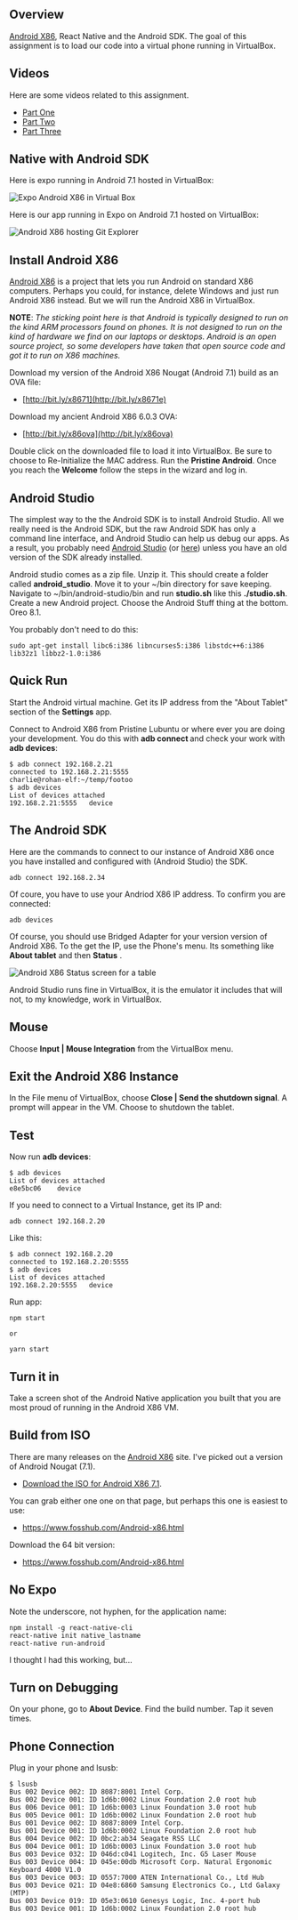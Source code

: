 ## Overview

[Android X86][ax86], React Native and the Android SDK. The goal of this assignment is to load our code into a virtual phone running in VirtualBox.

## Videos

Here are some videos related to this assignment.

- [Part One](https://youtu.be/qSLl70uTxPk)
- [Part Two](https://youtu.be/FLUB81lPqMk)
- [Part Three](https://youtu.be/B0pAUDvYaEc)

## Native with Android SDK

Here is expo running in Android 7.1 hosted in VirtualBox:

![Expo Android X86 in Virtual Box][a86x]

Here is our app running in Expo on Android 7.1 hosted on VirtualBox:

![Android X86 hosting Git Explorer][a86g]

## Install Android X86

[Android X86](http://www.android-x86.org/) is a project that lets you run Android on standard X86 computers. Perhaps you could, for instance, delete Windows and just run Android X86 instead. But we will run the Android X86 in VirtualBox.

**NOTE**: _The sticking point here is that Android is typically designed to run on the kind ARM processors found on phones. It is not designed to run on the kind of hardware we find on our laptops or desktops. Android is an open source project, so some developers have taken that open source code and got it to run on X86 machines._

Download my version of the Android X86 Nougat (Android 7.1) build as an OVA file:

- [http://bit.ly/x8671](http://bit.ly/x8671e)

Download my ancient Android X86 6.0.3 OVA:

- [http://bit.ly/x86ova](http://bit.ly/x86ova)

Double click on the downloaded file to load it into VirtualBox. Be sure to choose to Re-Initialize the MAC address. Run the **Pristine Android**. Once you reach the **Welcome** follow the steps in the wizard and log in.

## Android Studio

The simplest way to the the Android SDK is to install Android Studio. All we really need is the Android SDK, but the raw Android SDK has only a command line interface, and Android Studio can help us debug our apps. As a result, you probably need [Android Studio][devd] (or [here][astudio]) unless you have an old version of the SDK already installed.

[astudio]: https://developer.android.com/
[devd]: https://developer.android.com/studio/

Android studio comes as a zip file. Unzip it. This should create a folder called **android_studio**. Move it to your ~/bin directory for save keeping. Navigate to ~/bin/android-studio/bin and run **studio.sh** like this **./studio.sh**. Create a new Android project. Choose the Android Stuff thing at the bottom. Oreo 8.1.

You probably don't need to do this:

```
sudo apt-get install libc6:i386 libncurses5:i386 libstdc++6:i386 lib32z1 libbz2-1.0:i386
```

## Quick Run

Start the Android virtual machine. Get its IP address from the "About Tablet" section of the **Settings** app.

Connect to Android X86 from Pristine Lubuntu or where ever you are doing your development. You do this with **adb connect <IP>** and check your work with **adb devices**:

```
$ adb connect 192.168.2.21
connected to 192.168.2.21:5555
charlie@rohan-elf:~/temp/footoo
$ adb devices
List of devices attached
192.168.2.21:5555	device
```

## The Android SDK

Here are the commands to connect to our instance of Android X86 once you have installed and configured with (Android Studio) the SDK.

```
adb connect 192.168.2.34
```

Of coure, you have to use your Andriod X86 IP address. To confirm you are connected:

```
adb devices
```

Of course, you should use Bridged Adapter for your version version of Android X86. To the get the IP, use the Phone's menu. Its something like **About tablet** and then **Status** .

![Android X86 Status screen for a table][a86s]

[a86s]:https://s3.amazonaws.com/bucket01.elvenware.com/images/android-x86-status.png
Android Studio runs fine in VirtualBox, it is the emulator it includes that will not, to my knowledge, work in VirtualBox.

## Mouse

Choose **Input | Mouse Integration** from the VirtualBox menu.


## Exit the Android X86 Instance

In the File menu of VirtualBox, choose **Close | Send the shutdown signal**. A prompt will appear in the VM. Choose to shutdown the tablet.

## Test

Now run **adb devices**:

```
$ adb devices
List of devices attached
e8e5bc06	device
```

If you need to connect to a Virtual Instance, get its IP and:

```
adb connect 192.168.2.20
```

Like this:

```
$ adb connect 192.168.2.20
connected to 192.168.2.20:5555
$ adb devices
List of devices attached
192.168.2.20:5555	device
```

Run app:

```
npm start

or

yarn start
```

## Turn it in

Take a screen shot of the Android Native application you built that you are most proud of running in the Android X86 VM.

## Build from ISO

There are many releases on the [Android X86][ax86] site. I've picked out a version of Android Nougat (7.1).

- [Download the ISO for Android X86 7.1][ax71].

You can grab either one one on that page, but perhaps this one is easiest to use:

- <https://www.fosshub.com/Android-x86.html>

Download the 64 bit version:

- <https://www.fosshub.com/Android-x86.html>


## No Expo

Note the underscore, not hyphen, for the application name:

```
npm install -g react-native-cli
react-native init native_lastname
react-native run-android
```

I thought I had this working, but...

## Turn on Debugging

On your phone, go to **About Device**. Find the build number. Tap it seven times.

## Phone Connection

Plug in your phone and lsusb:

```
$ lsusb
Bus 002 Device 002: ID 8087:8001 Intel Corp.
Bus 002 Device 001: ID 1d6b:0002 Linux Foundation 2.0 root hub
Bus 006 Device 001: ID 1d6b:0003 Linux Foundation 3.0 root hub
Bus 005 Device 001: ID 1d6b:0002 Linux Foundation 2.0 root hub
Bus 001 Device 002: ID 8087:8009 Intel Corp.
Bus 001 Device 001: ID 1d6b:0002 Linux Foundation 2.0 root hub
Bus 004 Device 002: ID 0bc2:ab34 Seagate RSS LLC
Bus 004 Device 001: ID 1d6b:0003 Linux Foundation 3.0 root hub
Bus 003 Device 032: ID 046d:c041 Logitech, Inc. G5 Laser Mouse
Bus 003 Device 004: ID 045e:00db Microsoft Corp. Natural Ergonomic Keyboard 4000 V1.0
Bus 003 Device 003: ID 0557:7000 ATEN International Co., Ltd Hub
Bus 003 Device 021: ID 04e8:6860 Samsung Electronics Co., Ltd Galaxy (MTP)
Bus 003 Device 019: ID 05e3:0610 Genesys Logic, Inc. 4-port hub
Bus 003 Device 001: ID 1d6b:0002 Linux Foundation 2.0 root hub
```

[ax86]: http://www.android-x86.org/
[a86x]:https://s3.amazonaws.com/bucket01.elvenware.com/images/android-x86-expo.png
[a86g]: https://s3.amazonaws.com/bucket01.elvenware.com/images/android-x86-vb.png

[ax71]: http://www.android-x86.org/releases/releasenote-7-1-r2

